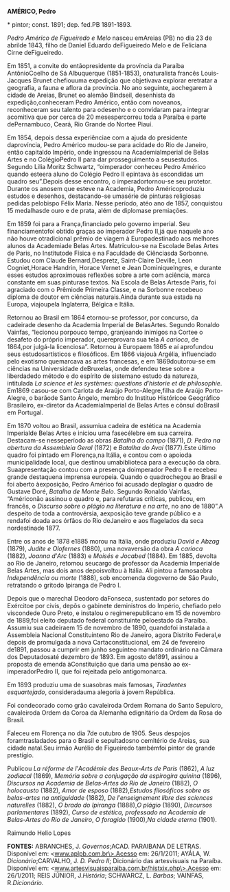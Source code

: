 **AMÉRICO, Pedro**

\* pintor; const. 1891; dep. fed.PB 1891-1893.

*Pedro Américo de Figueiredo e Melo* nasceu emAreias (PB) no dia 23 de
abrilde 1843, filho de Daniel Eduardo deFigueiredo Melo e de Feliciana
Cirne deFigueiredo.

Em 1851, a convite do entãopresidente da província da Paraíba
AntônioCoelho de Sá Albuquerque (1851-1853), onaturalista francês
Louis-Jacques Brunet chefiouuma expedição que objetivava explorar
eretratar a geografia, a fauna e aflora da província. No ano seguinte,
aochegarem à cidade de Areias, Brunet eo alemão Bindseil, desenhista da
expedição,conheceram Pedro Américo, então com noveanos, reconheceram seu
talento para odesenho e o convidaram para integrar acomitiva que por
cerca de 20 mesespercorreu toda a Paraíba e parte dePernambuco, Ceará,
Rio Grande do Nortee Piauí.

Em 1854, depois dessa experiênciae com a ajuda do presidente
daprovíncia, Pedro Américo mudou-se para acidade do Rio de Janeiro,
então capitaldo Império, onde ingressou na AcademiaImperial de Belas
Artes e no ColégioPedro II para dar prosseguimento a seusestudos.
Segundo Lilia Moritz Schwartz, “oimperador conheceu Pedro Américo quando
esteera aluno do Colégio Pedro II epintava às escondidas um quadro
seu”.Depois desse encontro, o imperadortornou-se seu protetor. Durante
os anosem que esteve na Academia, Pedro Américoproduziu estudos e
desenhos, destacando-se umasérie de pinturas religiosas pedidas
pelobispo Félix Maria. Nesse período, atéo ano de 1857, conquistou 15
medalhasde ouro e de prata, além de diplomase premiações.

Em 1859 foi para a França,financiado pelo governo imperial. Seu
financiamentofoi obtido graças ao imperador Pedro II,já que naquele ano
não houve otradicional prêmio de viagem à Europadestinado aos melhores
alunos da Academiade Belas Artes. Matriculou-se na Escolade Belas Artes
de Paris, no Institutode Física e na Faculdade de Ciênciasda Sorbonne.
Estudou com Claude Bernard,Despretz, Saint-Claire Deville, Leon
Cogniet,Horace Handrin, Horace Vernet e Jean DominiqueIngres, e durante
esses estudos aproximouas reflexões sobre a arte com aciência, marca
constante em suas pinturase textos. Na Escola de Belas Artesde Paris,
foi agraciado com o Prêmiode Primeira Classe, e na Sorbonne recebeuo
diploma de doutor em ciências naturais.Ainda durante sua estada na
Europa, viajoupela Inglaterra, Bélgica e Itália.

Retornou ao Brasil em 1864 etornou-se professor, por concurso, da
cadeirade desenho da Academia Imperial de BelasArtes. Segundo Ronaldo
Vainfas, “lecionou porpouco tempo, granjeando inimigos na Cortee o
desafeto do próprio imperador, quereprovara sua tela *A carioca*, de
1864,por julgá-la licenciosa”. Retornou à Europaem 1865 e aí aprofundou
seus estudosartísticos e filosóficos. Em 1866 viajouà Argélia,
influenciado pelo exotismo quemarcava as artes francesas, e em
1869doutorou-se em ciências na Universidade deBruxelas, onde defendeu
tese sobre a liberdadedo método e do espírito de sistemano estudo da
natureza, intitulada *La science et les systèmes: questions d*’*historie
et de philosophie*. Em1869 casou-se com Carlota de Araújo
Porto-Alegre,filha de Araújo Porto-Alegre, o barãode Santo Ângelo,
membro do Instituo Históricoe Geográfico Brasileiro, ex-diretor da
AcademiaImperial de Belas Artes e cônsul doBrasil em Portugal.

Em 1870 voltou ao Brasil, assumiua cadeira de estética na Academia
Imperialde Belas Artes e iniciou uma fasecélebre em sua carreira.
Destacam-se nesseperíodo as obras *Batalha do campo* (1871), *D. Pedro
na abertura da Assembleia Geral* (1872) e *Batalha do Avaí* (1877).Este
último quadro foi pintado em Florença,na Itália, e contou com o apoioda
municipalidade local, que destinou umabiblioteca para a execução da
obra. Suaapresentação contou com a presença doimperador Pedro II e
recebeu grande destaquena imprensa europeia. Quando o quadrochegou ao
Brasil e foi aberto àexposição, Pedro Américo foi acusado deplagiar o
quadro de Gustave Doré, *Batalha de Monte Belo*. Segundo Ronaldo
Vainfas, “Américonão assinou o quadro e, para refutaras críticas,
publicou, em francês, o *Discurso sobre o plágio na literatura e na
arte*, no ano de 1880”.A despeito de toda a controvérsia, aexposição
teve grande público e a rendafoi doada aos órfãos do Rio deJaneiro e aos
flagelados da seca nordestinade 1877.

Entre os anos de 1878 e1885 morou na Itália, onde produziu *David e
Abzag* (1879), *Judite e Olofernes* (1880), uma novaversão da obra *A
carioca* (1882), *Joanna d*’*Arc* (1883) e *Moisés e Jocabed* (1884). Em
1885, devolta ao Rio de Janeiro, retomou seucargo de professor da
Academia Imperialde Belas Artes, mas dois anos depoisvoltou à Itália.
Ali pintou a famosaobra *Independência ou morte* (1888), sob encomenda
dogoverno de São Paulo, retratando o gritodo Ipiranga de Pedro I.

Depois que o marechal Deodoro daFonseca, sustentado por setores do
Exércitoe por civis, depôs o gabinete deministros do Império, chefiado
pelo viscondede Ouro Preto, e instalou o regimerepublicano em 15 de
novembro de 1889,foi eleito deputado federal constituinte peloestado da
Paraíba. Assumiu sua cadeiraem 15 de novembro de 1890, quandofoi
instalada a Assembleia Nacional Constituinteno Rio de Janeiro, agora
Distrito Federal,e depois de promulgada a nova Cartaconstitucional, em
24 de fevereiro de1891, passou a cumprir em junho seguinteo mandato
ordinário na Câmara dos Deputadosaté dezembro de 1893. Em agosto de1891,
assinou a proposta de emenda àConstituição que daria uma pensão ao
ex-imperadorPedro II, que foi rejeitada pelo antigomonarca.

Em 1893 produziu uma de suasobras mais famosas, *Tiradentes
esquartejado*, consideradauma alegoria à jovem República.

Foi condecorado como grão cavaleiroda Ordem Romana do Santo Sepulcro,
cavaleiroda Ordem da Coroa da Alemanha edignitário da Ordem da Rosa do
Brasil.

Faleceu em Florença no dia 7de outubro de 1905. Seus despojos
foramtrasladados para o Brasil e sepultadosno cemitério de Areias, sua
cidade natal.Seu irmão Aurélio de Figueiredo tambémfoi pintor de grande
prestígio.

Publicou *La réforme de l*’*Académie des Beaux-Arts de Paris* (1862), *A
luz zodiacal* (1869), *Memória sobre a conjugação da espirogira quinina*
(1896), *Discursos na Academia de Belas-Artes do Rio de Janeiro* (1882),
*O holocausto* (1882), *Amor de esposo* (1882),*Estudos filosóficos
sobre as belas-artes na antiguidade* (1882), *De l*’*enseignement libre
des sciences naturelles* (1882), *O brado do Ipiranga* (1888),*O plágio*
(1890), *Discursos parlamentares* (1892), *Curso de estética, professado
na Academia de Belas-Artes do Rio de Janeiro*, *O foragido* (1900),*Na
cidade eterna* (1901).

Raimundo Helio Lopes

**FONTES:** ABRANCHES, J. *Governos*;ACAD. PARAIBANA DE LETRAS.
Disponível em: \<www.aplpb.com.br\>.Acesso em: 26/1/2011; AYÁLA, W.
*Dicionário*;CARVALHO, J. *D. Pedro II*; Dicionário das artesvisuais na
Paraíba. Disponível em:
\<www.artesvisuaisparaiba.com.br/histxix.php\>.Acesso em: 26/1/2011;
REIS JÚNIOR, J.*História*; SCHWARCZ, L. *Barbas*; VAINFAS,
R.*Dicionário.*
